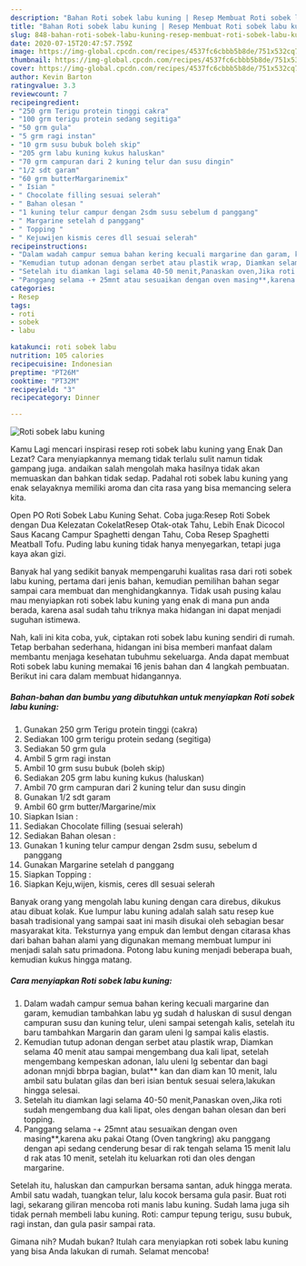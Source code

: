 ```yaml
---
description: "Bahan Roti sobek labu kuning | Resep Membuat Roti sobek labu kuning Yang Mudah Dan Praktis"
title: "Bahan Roti sobek labu kuning | Resep Membuat Roti sobek labu kuning Yang Mudah Dan Praktis"
slug: 848-bahan-roti-sobek-labu-kuning-resep-membuat-roti-sobek-labu-kuning-yang-mudah-dan-praktis
date: 2020-07-15T20:47:57.759Z
image: https://img-global.cpcdn.com/recipes/4537fc6cbbb5b8de/751x532cq70/roti-sobek-labu-kuning-foto-resep-utama.jpg
thumbnail: https://img-global.cpcdn.com/recipes/4537fc6cbbb5b8de/751x532cq70/roti-sobek-labu-kuning-foto-resep-utama.jpg
cover: https://img-global.cpcdn.com/recipes/4537fc6cbbb5b8de/751x532cq70/roti-sobek-labu-kuning-foto-resep-utama.jpg
author: Kevin Barton
ratingvalue: 3.3
reviewcount: 7
recipeingredient:
- "250 grm Terigu protein tinggi cakra"
- "100 grm terigu protein sedang segitiga"
- "50 grm gula"
- "5 grm ragi instan"
- "10 grm susu bubuk boleh skip"
- "205 grm labu kuning kukus haluskan"
- "70 grm campuran dari 2 kuning telur dan susu dingin"
- "1/2 sdt garam"
- "60 grm butterMargarinemix"
- " Isian "
- " Chocolate filling sesuai selerah"
- " Bahan olesan "
- "1 kuning telur campur dengan 2sdm susu sebelum d panggang"
- " Margarine setelah d panggang"
- " Topping "
- " Kejuwijen kismis ceres dll sesuai selerah"
recipeinstructions:
- "Dalam wadah campur semua bahan kering kecuali margarine dan garam, kemudian tambahkan labu yg sudah d haluskan di susul dengan campuran susu dan kuning telur, uleni sampai setengah kalis, setelah itu baru tambahkan Margarin dan garam uleni lg sampai kalis elastis."
- "Kemudian tutup adonan dengan serbet atau plastik wrap, Diamkan selama 40 menit atau sampai mengembang dua kali lipat, setelah mengembang kempeskan adonan, lalu uleni lg sebentar dan bagi adonan mnjdi bbrpa bagian, bulat** kan dan diam kan 10 menit, lalu ambil satu bulatan gilas dan beri isian bentuk sesuai selera,lakukan hingga selesai."
- "Setelah itu diamkan lagi selama 40-50 menit,Panaskan oven,Jika roti sudah mengembang dua kali lipat, oles dengan bahan olesan dan beri topping."
- "Panggang selama -+ 25mnt atau sesuaikan dengan oven masing**,karena aku pakai Otang (Oven tangkring) aku panggang dengan api sedang cenderung besar di rak tengah selama 15 menit lalu d rak atas 10 menit, setelah itu keluarkan roti dan oles dengan margarine."
categories:
- Resep
tags:
- roti
- sobek
- labu

katakunci: roti sobek labu 
nutrition: 105 calories
recipecuisine: Indonesian
preptime: "PT26M"
cooktime: "PT32M"
recipeyield: "3"
recipecategory: Dinner

---
```



![Roti sobek labu kuning](https://img-global.cpcdn.com/recipes/4537fc6cbbb5b8de/751x532cq70/roti-sobek-labu-kuning-foto-resep-utama.jpg)

Kamu Lagi mencari inspirasi resep roti sobek labu kuning yang Enak Dan Lezat? Cara menyiapkannya memang tidak terlalu sulit namun tidak gampang juga. andaikan salah mengolah maka hasilnya tidak akan memuaskan dan bahkan tidak sedap. Padahal roti sobek labu kuning yang enak selayaknya memiliki aroma dan cita rasa yang bisa memancing selera kita.

Open PO Roti Sobek Labu Kuning Sehat. Coba juga:Resep Roti Sobek dengan Dua Kelezatan CokelatResep Otak-otak Tahu, Lebih Enak Dicocol Saus Kacang Campur Spaghetti dengan Tahu, Coba Resep Spaghetti Meatball Tofu. Puding labu kuning tidak hanya menyegarkan, tetapi juga kaya akan gizi.

Banyak hal yang sedikit banyak mempengaruhi kualitas rasa dari roti sobek labu kuning, pertama dari jenis bahan, kemudian pemilihan bahan segar sampai cara membuat dan menghidangkannya. Tidak usah pusing kalau mau menyiapkan roti sobek labu kuning yang enak di mana pun anda berada, karena asal sudah tahu triknya maka hidangan ini dapat menjadi suguhan istimewa.


Nah, kali ini kita coba, yuk, ciptakan roti sobek labu kuning sendiri di rumah. Tetap berbahan sederhana, hidangan ini bisa memberi manfaat dalam membantu menjaga kesehatan tubuhmu sekeluarga. Anda dapat membuat Roti sobek labu kuning memakai 16 jenis bahan dan 4 langkah pembuatan. Berikut ini cara dalam membuat hidangannya.

<!--inarticleads1-->

##### Bahan-bahan dan bumbu yang dibutuhkan untuk menyiapkan Roti sobek labu kuning:

1. Gunakan 250 grm Terigu protein tinggi (cakra)
1. Sediakan 100 grm terigu protein sedang (segitiga)
1. Sediakan 50 grm gula
1. Ambil 5 grm ragi instan
1. Ambil 10 grm susu bubuk (boleh skip)
1. Sediakan 205 grm labu kuning kukus (haluskan)
1. Ambil 70 grm campuran dari 2 kuning telur dan susu dingin
1. Gunakan 1/2 sdt garam
1. Ambil 60 grm butter/Margarine/mix
1. Siapkan  Isian :
1. Sediakan  Chocolate filling (sesuai selerah)
1. Sediakan  Bahan olesan :
1. Gunakan 1 kuning telur campur dengan 2sdm susu, sebelum d panggang
1. Gunakan  Margarine setelah d panggang
1. Siapkan  Topping :
1. Siapkan  Keju,wijen, kismis, ceres dll sesuai selerah


Banyak orang yang mengolah labu kuning dengan cara direbus, dikukus atau dibuat kolak. Kue lumpur labu kuning adalah salah satu resep kue basah tradisional yang sampai saat ini masih disukai oleh sebagian besar masyarakat kita. Teksturnya yang empuk dan lembut dengan citarasa khas dari bahan bahan alami yang digunakan memang membuat lumpur ini menjadi salah satu primadona. Potong labu kuning menjadi beberapa buah, kemudian kukus hingga matang. 

<!--inarticleads2-->

##### Cara menyiapkan Roti sobek labu kuning:

1. Dalam wadah campur semua bahan kering kecuali margarine dan garam, kemudian tambahkan labu yg sudah d haluskan di susul dengan campuran susu dan kuning telur, uleni sampai setengah kalis, setelah itu baru tambahkan Margarin dan garam uleni lg sampai kalis elastis.
1. Kemudian tutup adonan dengan serbet atau plastik wrap, Diamkan selama 40 menit atau sampai mengembang dua kali lipat, setelah mengembang kempeskan adonan, lalu uleni lg sebentar dan bagi adonan mnjdi bbrpa bagian, bulat** kan dan diam kan 10 menit, lalu ambil satu bulatan gilas dan beri isian bentuk sesuai selera,lakukan hingga selesai.
1. Setelah itu diamkan lagi selama 40-50 menit,Panaskan oven,Jika roti sudah mengembang dua kali lipat, oles dengan bahan olesan dan beri topping.
1. Panggang selama -+ 25mnt atau sesuaikan dengan oven masing**,karena aku pakai Otang (Oven tangkring) aku panggang dengan api sedang cenderung besar di rak tengah selama 15 menit lalu d rak atas 10 menit, setelah itu keluarkan roti dan oles dengan margarine.


Setelah itu, haluskan dan campurkan bersama santan, aduk hingga merata. Ambil satu wadah, tuangkan telur, lalu kocok bersama gula pasir. Buat roti lagi, sekarang giliran mencoba roti manis labu kuning. Sudah lama juga sih tidak pernah membeli labu kuning. Roti: campur tepung terigu, susu bubuk, ragi instan, dan gula pasir sampai rata. 

Gimana nih? Mudah bukan? Itulah cara menyiapkan roti sobek labu kuning yang bisa Anda lakukan di rumah. Selamat mencoba!
